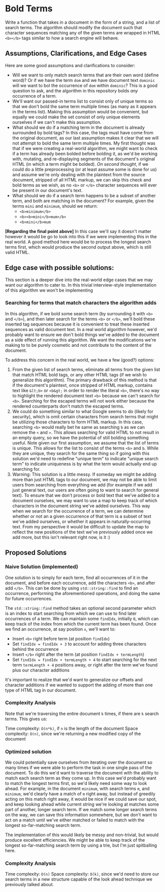 # Bold Terms

Write a function that takes in a document in the form of a string, and a list of
search terms. The algorithm should modify the document such that character sequences
matching any of the given terms are wrapped in HTML `<b></b>` tags similar to how a search
engine will behave.

## Assumptions, Clarifications, and Edge Cases

Here are some good assumptions and clarifications to consider:

 - Will we want to only match search terms that are their own word
   (define word)? Or if we have the term `dom` and we have document
   text `dominic` will we want to bol the occurrence of `dom` within
   `dominic`? This is a good question to ask, and the algorithm in this
   repository bolds *any* occurrence of a term.
 - We'll want our passed-in terms list to consist only of
   unique terms so that we don't bold the same term multiple
   times (as many as it appears in the terms list). Making this
   assumption would be convenient, but equally we could make the
   set consist of only unique elements ourselves if we can't make
   this assumption.
 - What should we do if a matching term in the document is already
   surrounded by bold tags? In this case, the tags must have come from
   the original document, as our last assumption makes it clear that we
   will not attempt to bold the same term multiple times. My first thought
   was that if we were creating a real-world algorithm, we might want to check
   if a term has already been bolded before bolding it, as we'd be working with,
   mutating, and re-displaying segments of the document's original HTML (in which
   a term might be bolded). *On second thought*, if we could do a little preprocessing
   (or at least assume some is done for us) and assume we're only dealing with the plaintext
   from the source document, stripped of all HTML markup, we can skip this check and bold terms
   as we wish, as no `<b>` or `</b>` character sequences will ever be present in our document's
   text.
 - What should we do if a search term happens to be a subset of another term, and both are matching
   in the document? For example, given the terms `mini` and `minimum`, should we return:
     - `<b>minimum</b>`
     - `<b><b>mini</b>mum</b>`
     - `<b>mini</b>mum`

**[Regarding the final point above]** In this case we'll say it doesn't matter however it would be
go to look into this if we were implementing this in the real world. A good method here would be to
process the longest search terms first, which would produce the second output above, which is still
valid HTML.

## Edge case with possible solutions:

This section is a deeper dive into the real-world edge cases that we may want our algorithm to
cater to. In this trivial interview-style implementation of this algorithm we won't be implementing

### Searching for terms that match characters the algorithm adds

In this algorithm, if we bold some search term (by surrounding it with `<b>` and `</b>`),
and then later search for the terms `<b>` or `</b>`, we'll bold these inserted tag sequences
because it is convenient to treat these inserted sequences as valid document text. In a real
world algorithm however, we'd probably want to ensure we don't bold things we've added to the
document as a side effect of running this algorithm. We want the modifications we're making to
to be purely cosmetic and not contribute to the content of the document.

To address this concern in the real world, we have a few (good?) options:

1. From the given list of search terms, eliminate all terms from the given
   list that match HTML bold tags, or any other HTML tags (if we wish to
   generalize this algorithm). The primary drawback of this method is that
   if the document's plaintext, once stripped of HTML markup, contains text
   like `&lt;b>` or `<b&gt;` in order to render the literal `<b>`, there's no
   way to highlight the rendered document text `<b>` because we can't search for
   `<b>`. Searching for the escaped terms will not work either because the rendered
   counterparts don't match the escaped terms.
2. We could do something similar to what Google seems to do (likely for security), which
   is omit certain characters from search terms that might be utilizing those characters to
   form HTML markup. In this case, searching `<b>` would really bet he same as searching `b`
   as we can remove the `<` and `>`. This allows searching for valid HTML to not result in an
   empty query, so we have the potential of still bolding something useful. Note given our first
   assumption, we assume that the list of terms is unique. This allows for the list to consist of
   the terms `<b>` and `b`. While they are unique, they search for the same thing so if going with
   this solution we'd need to redefine "unique term" to indicate "unique search term" to indicate
   uniqueness is by what the term would actually end up searching for.
3. Warning: This solution is a little messy. If someday we might be adding more than just HTML tags to
   our document, we may not be able to limit users from searching from everything we add (for example if
   we add just general text, our users are often going to want to search for general text). To ensure that
   we don't process or bold text that we've added to a document ourselves, we may want to use a map to keep
   track of which characters in the document string we've added ourselves. This way when we search for the
   occurrence of a term, we can determine whether or not an a given occurrence of that term is a subset of
   text we've added ourselves, or whether it appears in naturally-occurring text. From my perspective it
   would be difficult to update the map to reflect the new positions of the text we've previously added
   once we add more, but this isn't relevant right now, is it :)

## Proposed Solutions

### Naive Solution (implemented)

One solution is to simply for each term, find all occurrences of it in the document,
and before each occurrence, add the characters `<b>`, and after add `</b>`. This can
be done by using `std::string::find` to find an occurrence, performing the aforementioned
operations, and doing the same for future occurrences.

The `std::string::find` method takes an optional second parameter which is an index to start
searching from which we can use to find later occurrences of a term. We can maintain some `findIdx`,
initially `0`, which can keep track of the index from which the current term has been found. Once we
find an occurrence, at say position `x`, we'll want to:

 - Insert `<b>` right before term (at position `findIdx`)
 - Set `findIdx = findIdx + 3` to account for adding three characters behind the occurrence
 - Insert `</b>` right after the term (at position `findIdx + termLength`)
 - Set `findIdx = findIdx + termLength + 4` to start searching for the next term `termLength + 4` positions
   away, or right after the term we've found plus our character additions

It's important to realize that we'd want to generalize our offsets and character additions if we wanted to support
the adding of more than one type of HTML tag in our document.

### Complexity Analysis

Note that we're traversing the entire document `k` times, if there are `k` search terms. This gives us:

Time complexity: `O(n*k)`, if `n` is the length of the document
Space complexity: `O(n)`, since we're returning a new modified copy of the document

### Optimized solution

We could potentially save ourselves from iterating over the document so many times if we were able to perform
the task in one single pass of the document. To do this we'd want to traverse the document with the ability to
match each search term as they come up. In this case we'd probably want to match the longest terms first, so we'd
likely need some way to look ahead. For example, in the document `minimum`, with search terms `m`, and `minimum`, we'd
clearly have a match of `m` right away, but instead of greedily acting on this match right away, it would be nice if we
could save our spot, and keep looking ahead while current string we're looking at matches some part of another, longer
search term. If we match some longer search terms on the way, we can save this information somewhere, but we don't want
to act on a match until we've either matched or failed to match with the longest so-far-matching search term.

The implementation of this would likely be messy and non-trivial, but would produce excellent efficiencies. We might be
able to keep track of the longest so-far-matching search term by using a trie, but I'm just spitballing here.

### Complexity Analysis

Time complexity: `O(n)`
Space complexity: `O(k)`, since we'd need to store our search terms in a new structure capable of the look ahead technique
we previously talked about.
